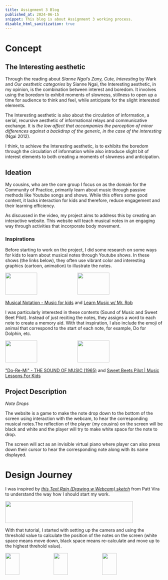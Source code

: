 ```yaml
---
title: Assignment 3 Blog 
published_at: 2024-06-15
snippet: This blog is about Assignment 3 working process.
disable_html_sanitization: true
---
```


# Concept

## The Interesting aesthetic

Through the reading about *Sianne Ngai’s Zany, Cute, Interesting* by Wark and *Our aesthetic categories* by Sianne Ngai, the Interesting aesthetic, in my opinion, is the combination between interest and boredom. It involves using the boredom to exhibit moments of slowness, stillness to open up a time for audience to think and feel, while anticipate for the slight interested elements.  

The Interesting aesthetic is also about the circulation of information, a serial, recursive aesthetic of informational relays and communicative exchange. It is *the low affect that accompanies the perception of minor differences against a backdrop of the generic, in the case of the interesting* (Ngai 2012). 

I think, to achieve the Interesting aesthetic, is to exhibits the boredom through the circulation of information while also introduce slight bit of interest elements to both creating a moments of slowness and anticipation.

## Ideation

My cousins, who are the core group I focus on as the domain for the Community of Practice, primarily learn about music through passive methods like Youtube songs and shows. While this offers some good content, it lacks interaction for kids and therefore, reduce engagement and their learning efficiency. 

As discussed in the video, my project aims to address this by creating an interactive website. This website will teach musical notes in an engaging way through activities that incorporate body movement.

### Inspirations 

Before starting to work on the project, I did some research on some ways for kids to learn about musical notes through Youtube shows. In these shows (the links below), they often use vibrant color and interesting graphics (cartoon, animation) to illustrate the notes.

<p float="center">
  <img src="/w12/ref.png" width="45%" height="70px"/>
  <img src="/w12/ref1.png" width="45%" height="70px"/>
</p>

[Musical Notation - Music for kids](https://www.youtube.com/watch?v=JryT5ywzrsk&t=84s) and
[Learn Music w/ Mr. Rob](https://www.youtube.com/watch?v=qb1n7BDsNo4&t=506s)

I was particularly interested in these contents (Sound of Music and Sweet Beet Pilot). Instead of just reciting the notes, they assigns a word to each note to create a memory aid. With that inspiration, I also include the emoji of animal that correspond to the start of each note, for example, Do for Dolphin, etc.

<p float="center">
  <img src="/w12/soundofmusic.png" width="45%" height="70px"/>
  <img src="/w12/beet.png" width="45%" height="70px"/>
</p>

["Do-Re-Mi" - THE SOUND OF MUSIC (1965)](https://www.youtube.com/watch?v=drnBMAEA3AM) and 
[Sweet Beets Pilot | Music Lessons For Kids](https://www.youtube.com/watch?v=VTmk_ADNOgg&t=56s)

## Project Description

*Note Drops*

The website is a game to make the note drop down to the bottom of the screen using interaction with the webcam, to hear the corresponding musical notes.The reflection of the player (my cousins) on the screen will be black and white and the player will try to make white space for the note to drop. 

The screen will act as an invisible virtual piano where player can also press down their cursor to hear the corresponding note along with its name displayed.

# Design Journey

I was inspired by *[this Text Rain (Drawing w Webcam) sketch](https://www.youtube.com/watch?v=1GfKfjgf4cQ&t=460s)* from Patt Vira to understand the way how I should start my work. 
<p float="center">
  <img src="/w12/camera_tut.png" width="90%" height="70px"/>
</p> 

With that tutorial, I started with setting up the camera and using the threshold value to calculate the position of the notes on the screen (white space means move down, black space means re-calculate and move up to the highest threhold value).
<p float="center">
  <img src="/w12/cam1.png" width="30%" height="70px"/>
  <img src="/w12/cam2.png" width="30%" height="70px"/>
  <img src="/w12/threshold.png" width="30%" height="70px"/>
</p> 














